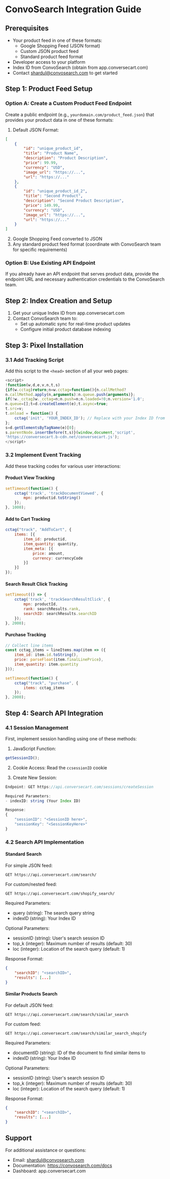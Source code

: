 # ConvoSearch Integration Guide

## Prerequisites
- Your product feed in one of these formats:
  - Google Shopping Feed (JSON format)
  - Custom JSON product feed
  - Standard product feed format
- Developer access to your platform
- Index ID from ConvoSearch (obtain from app.conversecart.com)
- Contact shardul@convosearch.com to get started

## Step 1: Product Feed Setup

### Option A: Create a Custom Product Feed Endpoint
Create a public endpoint (e.g., `yourdomain.com/product_feed.json`) that provides your product data in one of these formats:

1. Default JSON Format:
```json
[
    {
        "id": "unique_product_id",
        "title": "Product Name",
        "description": "Product Description",
        "price": 99.99,
        "currency": "USD",
        "image_url": "https://...",
        "url": "https://..."
    },
    {
        "id": "unique_product_id_2",
        "title": "Second Product",
        "description": "Second Product Description",
        "price": 149.99,
        "currency": "USD",
        "image_url": "https://...",
        "url": "https://..."
    }
]
```

2. Google Shopping Feed converted to JSON
3. Any standard product feed format (coordinate with ConvoSearch team for specific requirements)

### Option B: Use Existing API Endpoint
If you already have an API endpoint that serves product data, provide the endpoint URL and necessary authentication credentials to the ConvoSearch team.

## Step 2: Index Creation and Setup

1. Get your unique Index ID from app.conversecart.com
2. Contact ConvoSearch team to:
   - Set up automatic sync for real-time product updates
   - Configure initial product database indexing

## Step 3: Pixel Installation

### 3.1 Add Tracking Script
Add this script to the `<head>` section of all your web pages:

```javascript
<script>
!function(w,d,e,v,n,t,s)
{if(w.cctag)return;n=w.cctag=function(){n.callMethod?
n.callMethod.apply(n,arguments):n.queue.push(arguments)};
if(!w._cctag)w._cctag=n;n.push=n;n.loaded=!0;n.version='1.0';
n.queue=[];t=d.createElement(e);t.async=true;
t.src=v;
t.onload = function() {
    cctag('init', 'YOUR_INDEX_ID'); // Replace with your Index ID from app.conversecart.com
};
s=d.getElementsByTagName(e)[0];
s.parentNode.insertBefore(t,s)}(window,document,'script',
'https://conversecart.b-cdn.net/conversecart.js');
</script>
```

### 3.2 Implement Event Tracking
Add these tracking codes for various user interactions:

#### Product View Tracking
```javascript
setTimeout(function() {
    cctag('track', 'trackDocumentViewed', {
        mpn: productid.toString()
    });
}, 1000);
```

#### Add to Cart Tracking
```javascript
cctag("track", "AddToCart", {
    items: [{
        item_id: productid,
        item_quantity: quantity,
        item_meta: [{
            price: amount,
            currency: currencyCode
        }]
    }]
});
```

#### Search Result Click Tracking
```javascript
setTimeout(() => {
    cctag('track', 'trackSearchResultClick', {
        mpn: productId,
        rank: searchResults.rank,
        searchID: searchResults.searchID
    });
}, 2000);
```

#### Purchase Tracking
```javascript
// Collect line items
const cctag_items = lineItems.map(item => ({
    item_id: item.id.toString(),
    price: parseFloat(item.finalLinePrice),
    item_quantity: item.quantity
}));

setTimeout(function() {
    cctag("track", "purchase", { 
        items: cctag_items 
    });
}, 2000);
```

## Step 4: Search API Integration

### 4.1 Session Management

First, implement session handling using one of these methods:

1. JavaScript Function:
```javascript
getSessionID();
```

2. Cookie Access:
Read the `ccsessionID` cookie

3. Create New Session:
```javascript
Endpoint: GET https://api.conversecart.com/sessions/createSession

Required Parameters:
- indexID: string (Your Index ID)

Response:
{
    "sessionID": "<SessionID here>",
    "sessionKey": "<SessionKeyHere>"
}
```

### 4.2 Search API Implementation

#### Standard Search
For simple JSON feed:
```
GET https://api.conversecart.com/search/
```

For custom/nested feed:
```
GET https://api.conversecart.com/shopify_search/
```

Required Parameters:
- query (string): The search query string
- indexID (string): Your Index ID

Optional Parameters:
- sessionID (string): User's search session ID
- top_k (integer): Maximum number of results (default: 30)
- loc (integer): Location of the search query (default: 1)

Response Format:
```json
{
    "searchID": "<searchID>",
    "results": [...]
}
```

#### Similar Products Search
For default JSON feed:
```
GET https://api.conversecart.com/search/similar_search
```

For custom feed:
```
GET https://api.conversecart.com/search/similar_search_shopify
```

Required Parameters:
- documentID (string): ID of the document to find similar items to
- indexID (string): Your Index ID

Optional Parameters:
- sessionID (string): User's search session ID
- top_k (integer): Maximum number of results (default: 30)
- loc (integer): Location of the search query (default: 1)

Response Format:
```json
{
    "searchID": "<searchID>",
    "results": [...]
}
```

## Support
For additional assistance or questions:
- Email: shardul@convosearch.com
- Documentation: https://convosearch.com/docs
- Dashboard: app.conversecart.com
